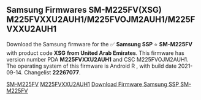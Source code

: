 <h2>Samsung Firmwares SM-M225FV(XSG) M225FVXXU2AUH1/M225FVOJM2AUH1/M225FVXXU2AUH1</h2>
Download the Samsung firmware for the ✅ <strong>Samsung SSP </strong> ⭐ <strong>SM-M225FV</strong> with product code <strong>XSG</strong> <strong> from United Arab Emirates</strong>. This firmware has version number PDA <strong>M225FVXXU2AUH1</strong> and CSC M225FVOJM2AUH1. The operating system of this firmware is Android R , with build date 2021-09-14. Changelist <strong>22267077</strong>.


[SM-M225FV](https://samfirm.shop/samsung/model/SM-M225FV)
[M225FVXXU2AUH1](https://samfirm.shop/samsung/pda/M225FVXXU2AUH1)
[Download Firmware Samsung SSP SM-M225FV](https://samfirm.shop/samsung/firmware/456255)
